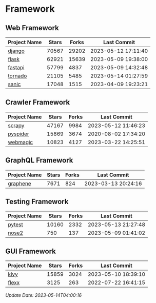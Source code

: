 # Framework

## Web Framework
| Project Name | Stars | Forks | Last Commit |
| ------------ | ----- | ----- | ----------- |
| [django](https://github.com/django/django) | 70567 | 29202 | 2023-05-12 17:11:40 |
| [flask](https://github.com/pallets/flask) | 62921 | 15639 | 2023-05-09 19:38:00 |
| [fastapi](https://github.com/tiangolo/fastapi) | 57799 | 4837 | 2023-05-09 14:32:48 |
| [tornado](https://github.com/tornadoweb/tornado) | 21105 | 5485 | 2023-05-14 01:27:59 |
| [sanic](https://github.com/sanic-org/sanic) | 17048 | 1515 | 2023-04-09 19:23:21 |

## Crawler Framework
| Project Name | Stars | Forks | Last Commit |
| ------------ | ----- | ----- | ----------- |
| [scrapy](https://github.com/scrapy/scrapy) | 47167 | 9984 | 2023-05-12 11:46:23 |
| [pyspider](https://github.com/binux/pyspider) | 15869 | 3674 | 2020-08-02 17:34:20 |
| [webmagic](https://github.com/code4craft/webmagic) | 10823 | 4127 | 2023-03-22 14:25:51 |

## GraphQL Framework
| Project Name | Stars | Forks | Last Commit |
| ------------ | ----- | ----- | ----------- |
| [graphene](https://github.com/graphql-python/graphene) | 7671 | 824 | 2023-03-13 20:24:16 |

## Testing Framework
| Project Name | Stars | Forks | Last Commit |
| ------------ | ----- | ----- | ----------- |
| [pytest](https://github.com/pytest-dev/pytest) | 10160 | 2332 | 2023-05-13 21:27:48 |
| [nose2](https://github.com/nose-devs/nose2) | 750 | 137 | 2023-05-09 01:41:02 |

## GUI Framework
| Project Name | Stars | Forks | Last Commit |
| ------------ | ----- | ----- | ----------- |
| [kivy](https://github.com/kivy/kivy) | 15859 | 3024 | 2023-05-10 18:39:10 |
| [flexx](https://github.com/flexxui/flexx) | 3125 | 263 | 2022-07-22 16:41:15 |

*Update Date: 2023-05-14T04:00:16*